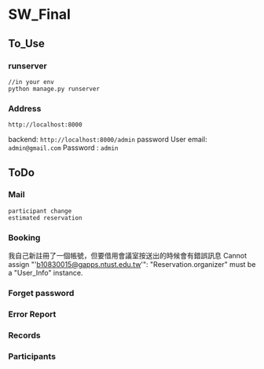 # SW_Final

## To_Use
### runserver
```
//in your env
python manage.py runserver
```
### Address
`http://localhost:8000`

backend:
`http://localhost:8000/admin`
password
User email:  `admin@gmail.com`
Password  :    `admin`
## ToDo

### Mail
    participant change
    estimated reservation
### Booking
我自己新註冊了一個帳號，但要借用會議室按送出的時候會有錯誤訊息
Cannot assign "'b10830015@gapps.ntust.edu.tw'": "Reservation.organizer" must be a "User_Info" instance.
### Forget password

### Error Report

### Records

### Participants
